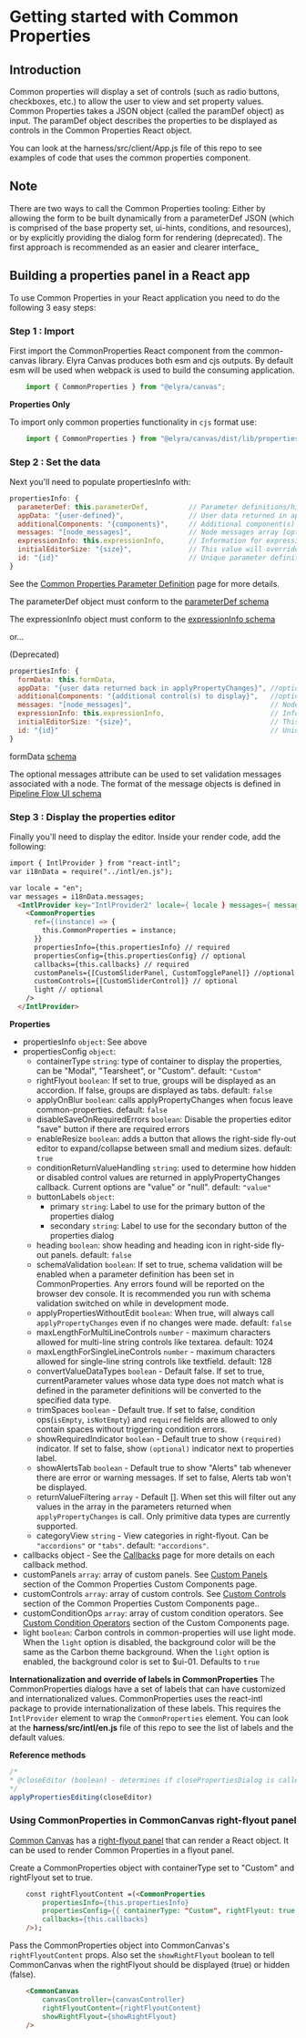 # Getting started with Common Properties

## Introduction
Common properties will display a set of controls (such as radio buttons, checkboxes, etc.) to allow the user to view and set property values. Common Properties takes a JSON object (called the paramDef object) as input. The paramDef object describes the properties to be displayed as controls in the Common Properties React object.

You can look at the harness/src/client/App.js file of this repo to see examples of code that uses the common properties component.

## Note
There are two ways to call the Common Properties tooling: Either by allowing the form to be built dynamically from a parameterDef JSON (which is comprised of the base property set, ui-hints, conditions, and resources), or by explicitly providing the dialog form for rendering (deprecated). The first approach is recommended as an easier and clearer interface_

## Building a properties panel in a React app

To use Common Properties in your React application you need to do the following 3 easy steps:

### Step 1 : Import
First import the CommonProperties React component from the common-canvas library. Elyra Canvas produces both esm and cjs outputs. By default esm will be used when webpack is used to build the consuming application.

```js
    import { CommonProperties } from "@elyra/canvas";
```
**Properties Only**

To import only common properties functionality in `cjs` format use:

```js
    import { CommonProperties } from "@elyra/canvas/dist/lib/properties";
```


### Step 2 : Set the data
Next you'll need to populate propertiesInfo with:

```js
propertiesInfo: {
  parameterDef: this.parameterDef,          // Parameter definitions/hints/conditions
  appData: "{user-defined}",                // User data returned in applyPropertyChanges [optional]
  additionalComponents: "{components}",     // Additional component(s) to display [optional]
  messages: "[node_messages]",              // Node messages array [optional]
  expressionInfo: this.expressionInfo,      // Information for expression builder [optional],
  initialEditorSize: "{size}",	            // This value will override the value of editor_size in uiHints. This can have a value of "small", "medium", "large", or null [optional]
  id: "{id}"	                            // Unique parameter definition ID [Optional]
}
```
See the [Common Properties Parameter Definition](04.01-parameter-definition.md) page for more details.

The parameterDef object must conform to  the [parameterDef schema](https://github.com/elyra-ai/pipeline-schemas/tree/master/common-canvas/parameter-defs)

The expressionInfo object must conform to the [expressionInfo schema](https://github.com/elyra-ai/pipeline-schemas/tree/master)

or...

(Deprecated)
```js
propertiesInfo: {
  formData: this.formData,
  appData: "{user data returned back in applyPropertyChanges}", //optional
  additionalComponents: "{additional control(s) to display}",   //optional
  messages: "[node_messages]",                                  // Node messages array [optional]
  expressionInfo: this.expressionInfo,                          // Information for expression builder [optional]
  initialEditorSize: "{size}",	                                // This value will override the value of editor_size in uiHints. This can have a value of "small", "medium", "large", or null [optional]
  id: "{id}"	                                                // Unique parameter definition ID [Optional]
}
```
formData [schema](https://github.com/elyra-ai/pipeline-schemas/tree/master/common-canvas/form)

The optional messages attribute can be used to set validation messages associated with a node.  The format of the message objects is defined in [Pipeline Flow UI schema](https://github.com/elyra-ai/pipeline-schemas/blob/master/common-pipeline/pipeline-flow/pipeline-flow-ui-v1-schema.json)

### Step 3 : Display the properties editor

Finally you'll need to display the editor. Inside your render code, add the following:
```html
import { IntlProvider } from "react-intl";
var i18nData = require("../intl/en.js");

var locale = "en";
var messages = i18nData.messages;
  <IntlProvider key="IntlProvider2" locale={ locale } messages={ messages }>
    <CommonProperties
      ref={(instance) => {
        this.CommonProperties = instance;
      }}
      propertiesInfo={this.propertiesInfo} // required
      propertiesConfig={this.propertiesConfig} // optional
      callbacks={this.callbacks} // required
      customPanels={[CustomSliderPanel, CustomTogglePanel]} //optional
      customControls={[CustomSliderControl]} // optional
      light // optional
    />
  </IntlProvider>
```
**Properties**

- propertiesInfo `object`: See above
- propertiesConfig `object`:
    - containerType `string`: type of container to display the properties, can be "Modal", "Tearsheet", or "Custom".  default: `"Custom"`
    - rightFlyout `boolean`: If set to true, groups will be displayed as an accordion. If false, groups are displayed as tabs. default: `false`
    - applyOnBlur `boolean`: calls applyPropertyChanges when focus leave common-properties.  default: `false`
    - disableSaveOnRequiredErrors `boolean`: Disable the properties editor "save" button if there are required errors
    - enableResize `boolean`: adds a button that allows the right-side fly-out editor to expand/collapse between small and medium sizes. default: `true`
    - conditionReturnValueHandling `string`: used to determine how hidden or disabled control values are returned in applyPropertyChanges callback.  Current options are "value" or "null".  default: `"value"`
    - buttonLabels `object`:
        - primary `string`: Label to use for the primary button of the properties dialog
        - secondary `string`: Label to use for the secondary button of the properties dialog
    - heading `boolean`: show heading and heading icon in right-side fly-out panels. default: `false`
    - schemaValidation `boolean`: If set to true, schema validation will be enabled when a parameter definition has been set in CommonProperties. Any errors found will be reported on the browser dev console. It is recommended you run with schema validation switched on while in development mode.
    - applyPropertiesWithoutEdit `boolean`: When true, will always call `applyPropertyChanges` even if no changes were made.  default: `false`
    - maxLengthForMultiLineControls `number` - maximum characters allowed for multi-line string controls like textarea. default: 1024
    - maxLengthForSingleLineControls `number` - maximum characters allowed for single-line string controls like textfield. default: 128
    - convertValueDataTypes `boolean` - Default false. If set to true, currentParameter values whose data type does not match what is defined in the parameter definitions will be converted to the specified data type.
    - trimSpaces `boolean` - Default true. If set to false, condition ops(`isEmpty`, `isNotEmpty`) and `required` fields are allowed to only contain spaces without triggering condition errors.
    - showRequiredIndicator `boolean` - Default true to show `(required)` indicator. If set to false, show `(optional)` indicator next to properties label.
    - showAlertsTab `boolean` - Default true to show "Alerts" tab whenever there are error or warning messages. If set to false, Alerts tab won't be displayed.
    - returnValueFiltering `array` - Default []. When set this will filter out any values in the array in the parameters returned when `applyPropertyChanges` is call.  Only primitive data types are currently supported.
    - categoryView `string` - View categories in right-flyout. Can be `"accordions"` or `"tabs"`. default: `"accordions"`.
- callbacks object - See the [Callbacks](04.02-callbacks.md) page for more details on each callback method.
- customPanels `array`: array of custom panels.  See [Custom Panels](04.06-custom-components.md#custom-panels) section of the Common Properties Custom Components page.
- customControls `array`: array of custom controls. See [Custom Controls](04.06-custom-components.md#custom-controls) section of the Common Properties Custom Components page..
- customConditionOps `array`: array of custom condition operators.  See [Custom Condition Operators](04.06-custom-components.md#custom-condition-operators) section of the Custom Components page.
- light `boolean`: Carbon controls in common-properties will use light mode. When the `light` option is disabled, the background color will be the same as the Carbon theme background. When the `light` option is enabled, the background color is set to $ui-01. Defaults to `true`

**Internationalization and override of labels in CommonProperties**
The CommonProperties dialogs have a set of labels that can have customized and internationalized values.  CommonProperties uses the react-intl package to provide internationalization of these labels.  This requires the `IntlProvider` element to wrap the `CommonProperties` element.
You can look at the **harness/src/intl/en.js** file of this repo to see the list of labels and the default values.

**Reference methods**
```js
/*
* @closeEditor (boolean) - determines if closePropertiesDialog is called or not
*/
applyPropertiesEditing(closeEditor)
```


### Using CommonProperties in CommonCanvas right-flyout panel

[Common Canvas](03-common-canvas.md) has a [right-flyout panel](03-common-canvas.md#right-flyout-panel-parameters) that can render a React object. It can be used to render Common Properties in a flyout panel.

Create a CommonProperties object with containerType set to "Custom" and rightFlyout set to true.
```html
    const rightFlyoutContent =(<CommonProperties
        propertiesInfo={this.propertiesInfo}
        propertiesConfig={{ containerType: "Custom", rightFlyout: true }}
        callbacks={this.callbacks}
    />);
```

Pass the CommonProperties object into CommonCanvas's `rightFlyoutContent` props. Also set the `showRightFlyout` boolean to tell CommonCanvas when the rightFlyout should be displayed (true) or hidden (false).
```html
    <CommonCanvas
        canvasController={canvasController}
        rightFlyoutContent={rightFlyoutContent}
        showRightFlyout={showRightFlyout}
    />
```

